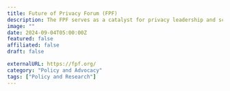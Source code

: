 ```yaml
---
title: Future of Privacy Forum (FPF)
description: The FPF serves as a catalyst for privacy leadership and scholarship, advancing principled data practices in support of emerging technologies.
image: ""
date: 2024-09-04T05:00:00Z
featured: false
affiliated: false
draft: false

externalURL: https://fpf.org/
category: "Policy and Advocacy"
tags: ["Policy and Research"]
---
```

